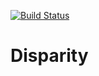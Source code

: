 [![Build Status](https://travis-ci.com/Briggybros/disparity.svg?token=3SbxYwXYvGdnwihZuaHY&branch=master)](https://travis-ci.com/Briggybros/disparity)

# Disparity
